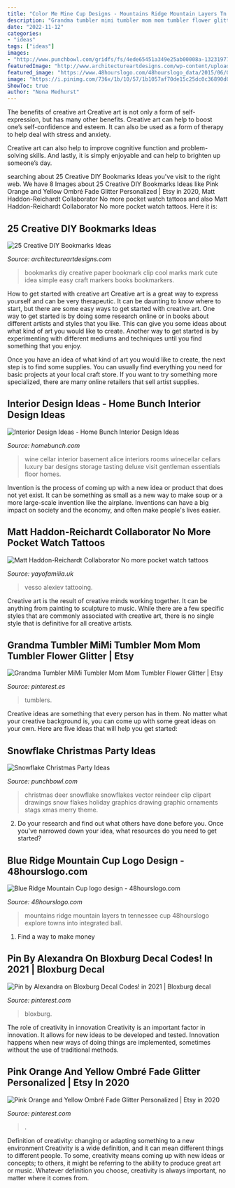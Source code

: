 ```yaml
---
title: "Color Me Mine Cup Designs - Mountains Ridge Mountain Layers Tn Tennessee Cup 48hourslogo Explore Towns Into Integrated Ball"
description: "Grandma tumbler mimi tumbler mom mom tumbler flower glitter"
date: "2022-11-12"
categories:
- "ideas"
tags: ["ideas"]
images:
- "http://www.punchbowl.com/gridfs/fs/4ede65451a349e25ab00008a-1323197766"
featuredImage: "http://www.architectureartdesigns.com/wp-content/uploads/2014/01/1535-630x840.jpg"
featured_image: "https://www.48hourslogo.com/48hourslogo_data/2015/06/02/2015060207242334124.jpg"
image: "https://i.pinimg.com/736x/1b/10/57/1b1057af70de15c25dc0c36890d0627e.jpg"
ShowToc: true
author: "Nona Medhurst"
---
```



The benefits of creative art
Creative art is not only a form of self-expression, but has many other benefits.
Creative art can help to boost one’s self-confidence and esteem. It can also be used as a form of therapy to help deal with stress and anxiety.

Creative art can also help to improve cognitive function and problem-solving skills. And lastly, it is simply enjoyable and can help to brighten up someone’s day.

	

		
searching about 25 Creative DIY Bookmarks Ideas you've visit to the right web. We have 8 Images about 25 Creative DIY Bookmarks Ideas like Pink Orange and Yellow Ombré Fade Glitter Personalized | Etsy in 2020, Matt Haddon-Reichardt Collaborator No more pocket watch tattoos and also Matt Haddon-Reichardt Collaborator No more pocket watch tattoos. Here it is:
		
    
## 25 Creative DIY Bookmarks Ideas

<img loading=lazy src="http://www.architectureartdesigns.com/wp-content/uploads/2014/01/1535-630x840.jpg" onerror="this.onerror=null;this.src='https://tse3.mm.bing.net/th?id=OIP.mTC1Nn8rLI_Xwf62DQtLPwHaJ4&amp;pid=15.1';" alt="25 Creative DIY Bookmarks Ideas">

_Source: architectureartdesigns.com_

>bookmarks diy creative paper bookmark clip cool marks mark cute idea simple easy craft markers books bookmarkers. 

	

How to get started with creative art
Creative art is a great way to express yourself and can be very therapeutic. It can be daunting to know where to start, but there are some easy ways to get started with creative art.
One way to get started is by doing some research online or in books about different artists and styles that you like. This can give you some ideas about what kind of art you would like to create. Another way to get started is by experimenting with different mediums and techniques until you find something that you enjoy.

Once you have an idea of what kind of art you would like to create, the next step is to find some supplies. You can usually find everything you need for basic projects at your local craft store. If you want to try something more specialized, there are many online retailers that sell artist supplies.

    
## Interior Design Ideas - Home Bunch Interior Design Ideas

<img loading=lazy src="http://www.homebunch.com/wp-content/uploads/Wine-Cellar.-Wine-Cellar-Ideas.-Wine-Cellar-Ideas.-WineCellar-WineCellarIdeas-WineCellarDesign-Alice-Black-Interiors..jpg" onerror="this.onerror=null;this.src='https://tse1.mm.bing.net/th?id=OIP.bQOqTO6kKzqYiyds0e-O0wHaK7&amp;pid=15.1';" alt="Interior Design Ideas - Home Bunch Interior Design Ideas">

_Source: homebunch.com_

>wine cellar interior basement alice interiors rooms winecellar cellars luxury bar designs storage tasting deluxe visit gentleman essentials floor homes. 

	

Invention is the process of coming up with a new idea or product that does not yet exist. It can be something as small as a new way to make soup or a more large-scale invention like the airplane. Inventions can have a big impact on society and the economy, and often make people's lives easier.

    
## Matt Haddon-Reichardt Collaborator No More Pocket Watch Tattoos

<img loading=lazy src="https://cdn.shopify.com/s/files/1/2156/7915/files/58740024_10157056471427980_1322961725166714880_n_large.jpg?v=1573821145" onerror="this.onerror=null;this.src='https://tse4.mm.bing.net/th?id=OIP.MYy4zyHLi8eS-okFEXwSSgAAAA&amp;pid=15.1';" alt="Matt Haddon-Reichardt Collaborator No more pocket watch tattoos">

_Source: yayofamilia.uk_

>vesso alexiev tattooing. 

	

Creative art is the result of creative minds working together. It can be anything from painting to sculpture to music. While there are a few specific styles that are commonly associated with creative art, there is no single style that is definitive for all creative artists.

    
## Grandma Tumbler MiMi Tumbler Mom Mom Tumbler Flower Glitter | Etsy

<img loading=lazy src="https://i.pinimg.com/736x/2c/7e/fb/2c7efb72581ccc540d33769d0a66b2e7.jpg" onerror="this.onerror=null;this.src='https://tse3.mm.bing.net/th?id=OIP.mbenW0kJe7Rkt05Ho087ywHaJ3&amp;pid=15.1';" alt="Grandma Tumbler MiMi Tumbler Mom Mom Tumbler Flower Glitter | Etsy">

_Source: pinterest.es_

>tumblers. 

	

Creative ideas are something that every person has in them. No matter what your creative background is, you can come up with some great ideas on your own. Here are five ideas that will help you get started: 

    
## Snowflake Christmas Party Ideas

<img loading=lazy src="http://www.punchbowl.com/gridfs/fs/4ede65451a349e25ab00008a-1323197766" onerror="this.onerror=null;this.src='https://tse1.mm.bing.net/th?id=OIP.m20Xj9QRFLbbbzL-ZAmD-gHaKe&amp;pid=15.1';" alt="Snowflake Christmas Party Ideas">

_Source: punchbowl.com_

>christmas deer snowflake snowflakes vector reindeer clip clipart drawings snow flakes holiday graphics drawing graphic ornaments stags xmas merry theme. 

	

2. Do your research and find out what others have done before you. Once you've narrowed down your idea, what resources do you need to get started? 

    
## Blue Ridge Mountain Cup Logo Design - 48hourslogo.com

<img loading=lazy src="https://www.48hourslogo.com/48hourslogo_data/2015/06/02/2015060207242334124.jpg" onerror="this.onerror=null;this.src='https://tse1.mm.bing.net/th?id=OIP.5twZLvbnQN8XOuEI_DKR-gHaE7&amp;pid=15.1';" alt="Blue Ridge Mountain Cup logo design - 48hourslogo.com">

_Source: 48hourslogo.com_

>mountains ridge mountain layers tn tennessee cup 48hourslogo explore towns into integrated ball. 

	

1. Find a way to make money 

    
## Pin By Alexandra On Bloxburg Decal Codes! In 2021 | Bloxburg Decal

<img loading=lazy src="https://i.pinimg.com/736x/1b/10/57/1b1057af70de15c25dc0c36890d0627e.jpg" onerror="this.onerror=null;this.src='https://tse1.mm.bing.net/th?id=OIP.754HjgIcde_JtXzz9cv9gQHaHZ&amp;pid=15.1';" alt="Pin by Alexandra on Bloxburg Decal Codes! in 2021 | Bloxburg decal">

_Source: pinterest.com_

>bloxburg. 

	

The role of creativity in innovation
Creativity is an important factor in innovation. It allows for new ideas to be developed and tested. Innovation happens when new ways of doing things are implemented, sometimes without the use of traditional methods.

    
## Pink Orange And Yellow Ombré Fade Glitter Personalized | Etsy In 2020

<img loading=lazy src="https://i.pinimg.com/736x/b3/f3/7d/b3f37defcafd8b17da7486758c9335de.jpg" onerror="this.onerror=null;this.src='https://tse2.mm.bing.net/th?id=OIP.EX-75UDQEL-vsAA3gX2_ogHaJ3&amp;pid=15.1';" alt="Pink Orange and Yellow Ombré Fade Glitter Personalized | Etsy in 2020">

_Source: pinterest.com_

>. 

	

Definition of creativity: changing or adapting something to a new environment
Creativity is a wide definition, and it can mean different things to different people. To some, creativity means coming up with new ideas or concepts; to others, it might be referring to the ability to produce great art or music. Whatever definition you choose, creativity is always important, no matter where it comes from.

